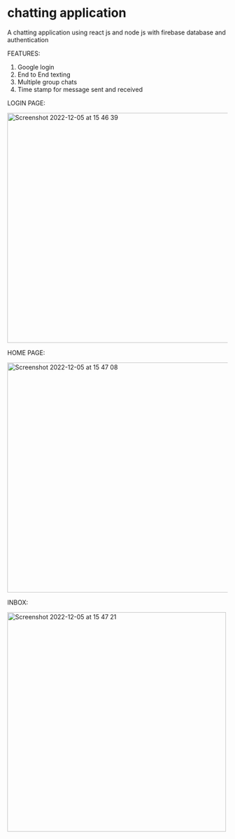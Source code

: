 # chatting application

A chatting application using react js and node js with firebase database and authentication

FEATURES:

1. Google login
2. End to End texting
3. Multiple group chats
4. Time stamp for message sent and received

LOGIN PAGE:

<img width="524" alt="Screenshot 2022-12-05 at 15 46 39" src="https://user-images.githubusercontent.com/66875869/205606444-f6e419ac-84f4-4b38-9d95-3e79eb16fe2a.png">


HOME PAGE:

<img width="524" alt="Screenshot 2022-12-05 at 15 47 08" src="https://user-images.githubusercontent.com/66875869/205606546-92a9cb8e-04af-4dea-a547-20d933ccf255.png">


INBOX:

<img width="500" alt="Screenshot 2022-12-05 at 15 47 21" src="https://user-images.githubusercontent.com/66875869/205606635-16a3d43a-d294-4be9-b5c1-ab621d9a5c67.png">

